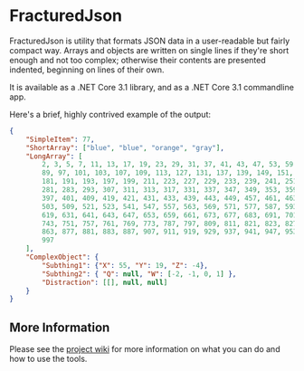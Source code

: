 # FracturedJson

FracturedJson is utility that formats JSON data in a user-readable but fairly compact way. Arrays and objects are written on single lines if they're short enough and not too complex; otherwise their contents are presented indented, beginning on lines of their own.

It is available as a .NET Core 3.1 library, and as a .NET Core 3.1 commandline app.

Here's a brief, highly contrived example of the output:
```json
{
    "SimpleItem": 77,
    "ShortArray": ["blue", "blue", "orange", "gray"],
    "LongArray": [
        2, 3, 5, 7, 11, 13, 17, 19, 23, 29, 31, 37, 41, 43, 47, 53, 59, 61, 67, 71, 73, 79, 83,
        89, 97, 101, 103, 107, 109, 113, 127, 131, 137, 139, 149, 151, 157, 163, 167, 173, 179,
        181, 191, 193, 197, 199, 211, 223, 227, 229, 233, 239, 241, 251, 257, 263, 269, 271, 277,
        281, 283, 293, 307, 311, 313, 317, 331, 337, 347, 349, 353, 359, 367, 373, 379, 383, 389,
        397, 401, 409, 419, 421, 431, 433, 439, 443, 449, 457, 461, 463, 467, 479, 487, 491, 499,
        503, 509, 521, 523, 541, 547, 557, 563, 569, 571, 577, 587, 593, 599, 601, 607, 613, 617,
        619, 631, 641, 643, 647, 653, 659, 661, 673, 677, 683, 691, 701, 709, 719, 727, 733, 739,
        743, 751, 757, 761, 769, 773, 787, 797, 809, 811, 821, 823, 827, 829, 839, 853, 857, 859,
        863, 877, 881, 883, 887, 907, 911, 919, 929, 937, 941, 947, 953, 967, 971, 977, 983, 991,
        997
    ],
    "ComplexObject": {
        "Subthing1": {"X": 55, "Y": 19, "Z": -4},
        "Subthing2": { "Q": null, "W": [-2, -1, 0, 1] },
        "Distraction": [[], null, null]
    }
}
```

## More Information

Please see the [project wiki](https://github.com/j-brooke/FracturedJson/wiki) for more information on what you can do and how to use the tools.
